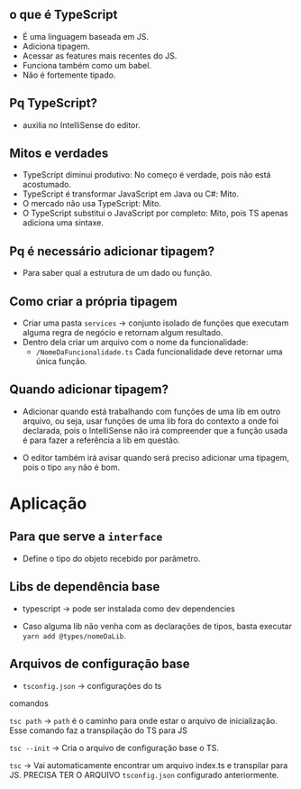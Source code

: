 ## o que é TypeScript

- É uma linguagem baseada em JS.
- Adiciona tipagem.
- Acessar as features mais recentes do JS.
- Funciona também como um babel.
- Não é fortemente tipado.

## Pq TypeScript?

- auxilia no IntelliSense do editor.

## Mitos e verdades

- TypeScript diminui produtivo: No começo é verdade, pois não está acostumado.
- TypeScript é transformar JavaScript em Java ou C#: Mito.
- O mercado não usa TypeScript: Mito.
- O TypeScript substitui o JavaScript por completo: Mito, pois TS apenas adiciona uma sintaxe.

## Pq é necessário adicionar tipagem?

- Para saber qual a estrutura de um dado ou função.

## Como criar a própria tipagem

- Criar uma pasta `services` -> conjunto isolado de funções que executam alguma regra de negócio e retornam algum resultado.
- Dentro dela criar um arquivo com o nome da funcionalidade:
  - `/NomeDaFuncionalidade.ts` Cada funcionalidade deve retornar uma única função.

## Quando adicionar tipagem?

- Adicionar quando está trabalhando com funções de uma lib em outro arquivo, ou seja, usar funções de uma lib fora do contexto a onde foi declarada, pois o IntelliSense não irá compreender que a função usada é para fazer a referência a lib em questão.

- O editor também irá avisar quando será preciso adicionar uma tipagem, pois o tipo `any` não é bom.

# Aplicação

## Para que serve a `interface`

- Define o tipo do objeto recebido por parâmetro.

## Libs de dependência base

- typescript -> pode ser instalada como dev dependencies

- Caso alguma lib não venha com as declarações de tipos, basta executar `yarn add @types/nomeDaLib`.

## Arquivos de configuração base

- `tsconfig.json` -> configurações do ts

comandos

`tsc path` -> `path` é o caminho para onde estar o arquivo de inicialização. Esse comando faz a transpilação do TS para JS

`tsc --init` -> Cria o arquivo de configuração base o TS.

`tsc` -> Vai automaticamente encontrar um arquivo index.ts e transpilar para JS. PRECISA TER O ARQUIVO `tsconfig.json` configurado anteriormente.
